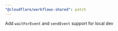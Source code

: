 ```yaml
---
"@cloudflare/workflows-shared": patch
---
```


Add `waitForEvent` and `sendEvent` support for local dev
